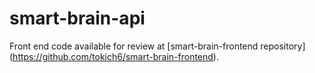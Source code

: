 # smart-brain-api

Front end code available for review at [smart-brain-frontend repository] (https://github.com/tokich6/smart-brain-frontend).
